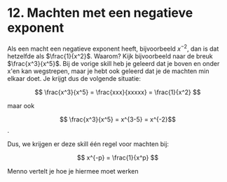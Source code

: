 # 12. Machten met een negatieve exponent

Als een macht een negatieve exponent heeft, bijvoorbeeld $x^{-2}$, dan is dat hetzelfde als $\frac{1}{x^2}$. Waarom? Kijk bijvoorbeeld naar de breuk $\frac{x^3}{x^5}$. Bij de vorige skill heb je geleerd dat je boven en onder x'en kan wegstrepen, maar je hebt ook geleerd dat je de machten min elkaar doet. Je krijgt dus de volgende situatie:

$$ \frac{x^3}{x^5} = \frac{xxx}{xxxxx} = \frac{1}{x^2} $$

maar ook 

$$ \frac{x^3}{x^5} = x^{3-5} = x^{-2}$$.

Dus, we krijgen er deze skill één regel voor machten bij:

$$ x^{-p} = \frac{1}{x^p} $$

Menno vertelt je hoe je hiermee moet werken

```{iframe} https://www.youtube.com/embed/3xKL2Pd5lWM?si=j7F20_IIImuDCWg4
```

